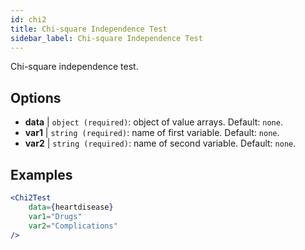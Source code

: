 ```yaml
---
id: chi2
title: Chi-square Independence Test
sidebar_label: Chi-square Independence Test
---
```


Chi-square independence test.

## Options

* __data__ | `object (required)`: object of value arrays. Default: `none`.
* __var1__ | `string (required)`: name of first variable. Default: `none`.
* __var2__ | `string (required)`: name of second variable. Default: `none`.


## Examples

```jsx live
<Chi2Test
    data={heartdisease} 
    var1="Drugs"
    var2="Complications"
/>
```
